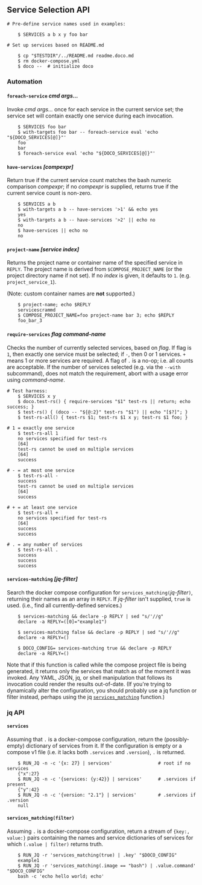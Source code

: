 ## Service Selection API

~~~shell
# Pre-define service names used in examples:

    $ SERVICES a b x y foo bar

# Set up services based on README.md

    $ cp "$TESTDIR"/../README.md readme.doco.md
    $ rm docker-compose.yml
    $ doco --  # initialize doco
~~~

### Automation

#### `foreach-service` *cmd args...*

Invoke *cmd args...* once for each service in the current service set; the service set will contain exactly one service during each invocation.

```shell
    $ SERVICES foo bar
    $ with-targets foo bar -- foreach-service eval 'echo "${DOCO_SERVICES[@]}"'
    foo
    bar
    $ foreach-service eval 'echo "${DOCO_SERVICES[@]}"'
```

#### `have-services` *[compexpr]*

Return true if the current service count matches the bash numeric comparison *compexpr*; if no *compexpr* is supplied, returns true if the current service count is non-zero.

```shell
    $ SERVICES a b
    $ with-targets a b -- have-services '>1' && echo yes
    yes
    $ with-targets a b -- have-services '>2' || echo no
    no
    $ have-services || echo no
    no
```

#### `project-name` *[service index]*

Returns the project name or container name of the specified service in `REPLY`.  The project name is derived from  `$COMPOSE_PROJECT_NAME` (or the project directory name if not set).  If no *index* is given, it defaults to `1`.  (e.g. `project_service_1`).

(Note: custom container names are **not** supported.)

```shell
    $ project-name; echo $REPLY
    servicescrammd
    $ COMPOSE_PROJECT_NAME=foo project-name bar 3; echo $REPLY
    foo_bar_3
```

#### `require-services` *flag command-name*

Checks the number of currently selected services, based on *flag*.  If flag is `1`, then exactly one service must be selected; if `-`, then 0 or 1 services.  `+` means 1 or more services are required.  A flag of `.` is a no-op; i.e. all counts are acceptable. If the number of services selected (e.g. via the `--with` subcommand), does not match the requirement, abort with a usage error using *command-name*.

```shell
# Test harness:
    $ SERVICES x y
    $ doco.test-rs() { require-services "$1" test-rs || return; echo success; }
    $ test-rs() { (doco -- "${@:2}" test-rs "$1") || echo "[$?]"; }
    $ test-rs-all() { test-rs $1; test-rs $1 x y; test-rs $1 foo; }

# 1 = exactly one service
    $ test-rs-all 1
    no services specified for test-rs
    [64]
    test-rs cannot be used on multiple services
    [64]
    success

# - = at most one service
    $ test-rs-all -
    success
    test-rs cannot be used on multiple services
    [64]
    success

# + = at least one service
    $ test-rs-all +
    no services specified for test-rs
    [64]
    success
    success

# . = any number of services
    $ test-rs-all .
    success
    success
    success
```

#### `services-matching` *[jq-filter]*

Search the docker compose configuration for `services_matching(`*jq-filter*`)`, returning their names as an array in `REPLY`.  If *jq-filter* isn't supplied, `true` is used.  (i.e., find all currently-defined services.)

```shell
    $ services-matching && declare -p REPLY | sed "s/'//g"
    declare -a REPLY=([0]="example1")

    $ services-matching false && declare -p REPLY | sed "s/'//g"
    declare -a REPLY=()

    $ DOCO_CONFIG= services-matching true && declare -p REPLY
    declare -a REPLY=()
```

Note that if this function is called while the compose project file is being generated, it returns only the services that match as of the moment it was invoked.  Any YAML, JSON, jq, or shell manipulation that follows its invocation could render the results out-of-date.  (If you're trying to dynamically alter the configuration, you should probably use a jq function or filter instead, perhaps using the jq [`services_matching`](#services_matchingfilter) function.)

### jq API

#### `services`

Assuming that `.` is a docker-compose configuration, return the (possibly-empty) dictionary of services from it.  If the configuration is empty or a compose v1 file (i.e. it lacks both `.services` and `.version`), `.` is returned.

```shell
    $ RUN_JQ -n -c '{x: 27} | services'                 # root if no services
    {"x":27}
    $ RUN_JQ -n -c '{services: {y:42}} | services'      # .services if present
    {"y":42}
    $ RUN_JQ -n -c '{version: "2.1"} | services'        # .services if .version
    null
```

#### `services_matching(filter)`

Assuming `.` is a docker-compose configuration, return a stream of `{key:, value:}` pairs containing the names and service dictionaries of services for which `(.value | filter)` returns truth.

```shell
    $ RUN_JQ -r 'services_matching(true) | .key' "$DOCO_CONFIG"
    example1
    $ RUN_JQ -r 'services_matching(.image == "bash") | .value.command' "$DOCO_CONFIG"
    bash -c 'echo hello world; echo'
```